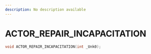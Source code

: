 ```yaml
---
description: No description available 
---
```


# ACTOR_REPAIR_INCAPACITATION

```cpp
void ACTOR_REPAIR_INCAPACITATION(int _Unk0);
```